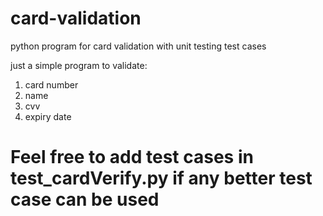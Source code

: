 # card-validation
python program for card validation with unit testing test cases

just a simple program to validate:
1. card number
2. name
3. cvv
4. expiry date

# Feel free to add test cases in test_cardVerify.py if any better test case can be used
